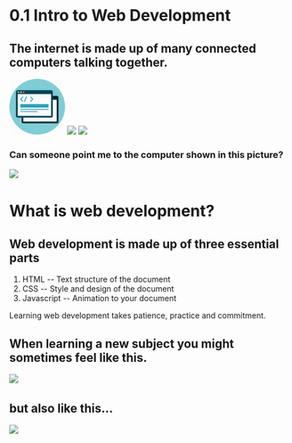 # 0.1 Intro to Web Development
## The internet is made up of many connected computers talking together.
<img src="./../assets/images/browser-development.png" width="100">
<img src="https://cdn2.iconfinder.com/data/icons/bubble-seo-internet-marketing-1-2/360/Web_Design-512.png" width="100">
<img src="https://hackernoon.com/hn-images/1*GkzKz-wfxLaShBREklifbg.png" width="100">

### Can someone point me to the computer shown in this picture?

<img src="https://icoshock.com/wp-content/uploads/2018/08/cryptocurrency-what-is-internet-of-things-1.png" width="500">


# What is web development?

## Web development is made up of three essential parts
1. HTML -- Text structure of the document
2. CSS -- Style and design of the document
3. Javascript -- Animation to your document

Learning web development takes patience, practice and commitment.

## When learning a new subject you might sometimes feel like this.
![](https://media.giphy.com/media/yYSSBtDgbbRzq/giphy.gif)
## but also like this...
![](https://media.giphy.com/media/11vhCpFcD3um7m/giphy.gif)
